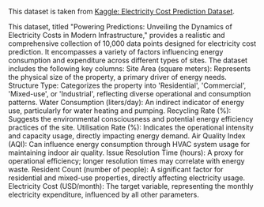 This dataset is taken from [Kaggle: Electricity Cost Prediction Dataset](https://www.kaggle.com/datasets/shalmamuji/electricity-cost-prediction-dataset).

This dataset, titled "Powering Predictions: Unveiling the Dynamics of Electricity Costs in Modern Infrastructure," provides a realistic and comprehensive collection of 10,000 data points designed for electricity cost prediction. It encompasses a variety of factors influencing energy consumption and expenditure across different types of sites. The dataset includes the following key columns:
Site Area (square meters): Represents the physical size of the property, a primary driver of energy needs.
Structure Type: Categorizes the property into 'Residential', 'Commercial', 'Mixed-use', or 'Industrial', reflecting diverse operational and consumption patterns.
Water Consumption (liters/day): An indirect indicator of energy use, particularly for water heating and pumping.
Recycling Rate (%): Suggests the environmental consciousness and potential energy efficiency practices of the site.
Utilisation Rate (%): Indicates the operational intensity and capacity usage, directly impacting energy demand.
Air Quality Index (AQI): Can influence energy consumption through HVAC system usage for maintaining indoor air quality.
Issue Resolution Time (hours): A proxy for operational efficiency; longer resolution times may correlate with energy waste.
Resident Count (number of people): A significant factor for residential and mixed-use properties, directly affecting electricity usage.
Electricity Cost (USD/month): The target variable, representing the monthly electricity expenditure, influenced by all other parameters.
